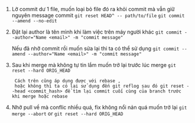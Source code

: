 1. Lỡ commit dư 1 file, muốn loại bỏ file đó ra khỏi commit mà vẫn giữ nguyên message commit
    `git reset HEAD^ -- path/to/file`
    `git commit --amend --no-edit`

2. Đặt lại author là tên mình khi làm việc trên máy người khác
        `git commit --author="Name <email>" -m "commit message"`

    Nếu đã nhỡ commit rồi muốn sửa lại thi ta có thể sử dụng
        `git commit --amend --author="Name <email>" -m "commit message"`

3. Sau khi merge mà không tự tin lắm muốn trở lại trước lúc merge
        `git reset --hard ORIG_HEAD`

        Cách trên cũng áp dụng được với rebase , 
        hoặc không thì ta có lại sử dụng đến git reflog sau đó git reset --head <commit_hash> để tìm lại commit cuối cùng của branch trước khi merge hoặc rebase

4. Nhỡ pull về mà conflic nhiều quá, fix không nổi nản quá muốn trở lại
        `git merge --abort`
        or
        `git reset --hard ORIG_HEAD` 
